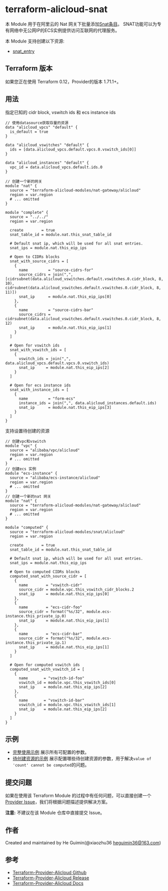 terraform-alicloud-snat
=======================

本 Module 用于在阿里云的 Nat 网关下批量添加[Snat条目](https://www.alibabacloud.com/help/zh/doc-detail/65183.htm)。
SNAT功能可以为专有网络中无公网IP的ECS实例提供访问互联网的代理服务。

本 Module 支持创建以下资源:

* [snat_entry](https://www.terraform.io/docs/providers/alicloud/r/snat.html)

## Terraform 版本

如果您正在使用 Terraform 0.12，Provider的版本 1.71.1+。

## 用法

指定已知的 cidr block, vswitch ids 和 ecs instance ids

```hcl
// 使用datasource获取存量的资源
data "alicloud_vpcs" "default" {
  is_default = true
}

data "alicloud_vswitches" "default" {
  ids = [data.alicloud_vpcs.default.vpcs.0.vswitch_ids[0]]
}

data "alicloud_instances" "default" {
  vpc_id = data.alicloud_vpcs.default.ids.0
}

// 创建一个新的网关
module "nat" {
  source = "terraform-alicloud-modules/nat-gateway/alicloud"
  region = var.region
  # ... omitted
}

module "complete" {
  source = "../../"
  region = var.region

  create        = true
  snat_table_id = module.nat.this_snat_table_id

  # Default snat ip, which will be used for all snat entries.
  snat_ips = module.nat.this_eip_ips

  # Open to CIDRs blocks
  snat_with_source_cidrs = [
    {
      name         = "source-cidrs-for"
      source_cidrs = join(",", [cidrsubnet(data.alicloud_vswitches.default.vswitches.0.cidr_block, 8, 10), cidrsubnet(data.alicloud_vswitches.default.vswitches.0.cidr_block, 8, 11)])
      snat_ip      = module.nat.this_eip_ips[0]
    },
    {
      name         = "source-cidrs-bar"
      source_cidrs = cidrsubnet(data.alicloud_vswitches.default.vswitches.0.cidr_block, 8, 12)
      snat_ip      = module.nat.this_eip_ips[1]
    }
  ]

  # Open for vswitch ids
  snat_with_vswitch_ids = [
    {
      vswitch_ids = join(",", data.alicloud_vpcs.default.vpcs.0.vswitch_ids)
      snat_ip     = module.nat.this_eip_ips[2]
    }
  ]

  # Open for ecs instance ids
  snat_with_instance_ids = [
    {
      name         = "form-ecs"
      instance_ids = join(",", data.alicloud_instances.default.ids)
      snat_ip      = module.nat.this_eip_ips[3]
    }
  ]
}
```

支持设置待创建的资源
```hcl
// 创建vpc和vswitch
module "vpc" {
  source = "alibaba/vpc/alicloud"
  region = var.region
  # ... omitted
}
// 创建ecs 实例
module "ecs-instance" {
  source = "alibaba/ecs-instance/alicloud"
  region = var.region
  # ... omitted
}
// 创建一个新的nat 网关
module "nat" {
  source = "terraform-alicloud-modules/nat-gateway/alicloud"
  region = var.region
  # ... omitted
}

module "computed" {
  source = "terraform-alicloud-modules/snat/alicloud"
  region = var.region

  create        = true
  snat_table_id = module.nat.this_snat_table_id

  # Default snat ip, which will be used for all snat entries.
  snat_ips = module.nat.this_eip_ips

  # Open to computed CIDRs blocks
  computed_snat_with_source_cidr = [
    {
      name        = "vswitch-cidr"
      source_cidr = module.vpc.this_vswitch_cidr_blocks.2
      snat_ip     = module.nat.this_eip_ips[0]
    },
    {
      name        = "ecs-cidr-foo"
      source_cidr = format("%s/32", module.ecs-instance.this_private_ip.0)
      snat_ip     = module.nat.this_eip_ips[1]
    },
    {
      name        = "ecs-cidr-bar"
      source_cidr = format("%s/32", module.ecs-instance.this_private_ip.1)
      snat_ip     = module.nat.this_eip_ips[1]
    }
  ]

  # Open for computed vswitch ids
  computed_snat_with_vswitch_id = [
    {
      name       = "vswitch-id-foo"
      vswitch_id = module.vpc.this_vswitch_ids[0]
      snat_ip    = module.nat.this_eip_ips[2]
    },
    {
      name       = "vswitch-id-bar"
      vswitch_id = module.vpc.this_vswitch_ids[1]
      snat_ip    = module.nat.this_eip_ips[2]
    }
  ]
}
```

## 示例

* [完整使用示例](https://github.com/terraform-alicloud-modules/terraform-alicloud-snat/tree/master/examples/complete) 展示所有可配置的参数。
* [待创建资源的示例](https://github.com/terraform-alicloud-modules/terraform-alicloud-snat/tree/master/examples/computed) 展示配置哪些待创建资源的参数，用于解决`value of 'count' cannot be computed`的问题。

提交问题
-------
如果在使用该 Terraform Module 的过程中有任何问题，可以直接创建一个 [Provider Issue](https://github.com/terraform-providers/terraform-provider-alicloud/issues/new)，我们将根据问题描述提供解决方案。

**注意:** 不建议在该 Module 仓库中直接提交 Issue。

作者
-------
Created and maintained by He Guimin(@xiaozhu36 heguimin36@163.com)

参考
---------
* [Terraform-Provider-Alicloud Github](https://github.com/terraform-providers/terraform-provider-alicloud)
* [Terraform-Provider-Alicloud Release](https://releases.hashicorp.com/terraform-provider-alicloud/)
* [Terraform-Provider-Alicloud Docs](https://www.terraform.io/docs/providers/alicloud/index.html)

